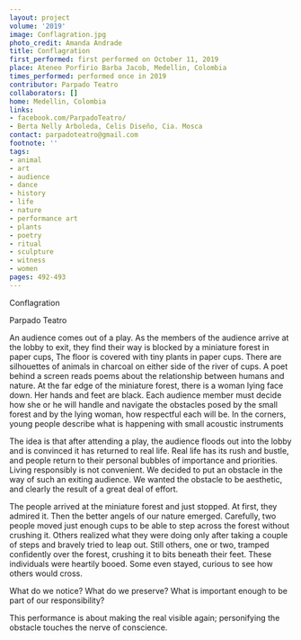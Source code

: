 ```yaml
---
layout: project
volume: '2019'
image: Conflagration.jpg
photo_credit: Amanda Andrade
title: Conflagration
first_performed: first performed on October 11, 2019
place: Ateneo Porfirio Barba Jacob, Medellin, Colombia
times_performed: performed once in 2019
contributor: Parpado Teatro
collaborators: []
home: Medellin, Colombia
links:
- facebook.com/ParpadoTeatro/
- Berta Nelly Arboleda, Celis Diseño, Cia. Mosca
contact: parpadoteatro@gmail.com
footnote: ''
tags:
- animal
- art
- audience
- dance
- history
- life
- nature
- performance art
- plants
- poetry
- ritual
- sculpture
- witness
- women
pages: 492-493
---
```



Conflagration

Parpado Teatro

An audience comes out of a play. As the members of the audience arrive at the lobby to exit, they find their way is blocked by a miniature forest in paper cups, The floor is covered with tiny plants in paper cups. There are silhouettes of animals in charcoal on either side of the river of cups. A poet behind a screen reads poems about the relationship between humans and nature. At the far edge of the miniature forest, there is a woman lying face down. Her hands and feet are black. Each audience member must decide how she or he will handle and navigate the obstacles posed by the small forest and by the lying woman, how respectful each will be. In the corners, young people describe what is happening with small acoustic instruments

The idea is that after attending a play, the audience floods out into the lobby and is convinced it has returned to real life. Real life has its rush and bustle, and people return to their personal bubbles of importance and priorities. Living responsibly is not convenient. We decided to put an obstacle in the way of such an exiting audience. We wanted the obstacle to be aesthetic, and clearly the result of a great deal of effort.

The people arrived at the miniature forest and just stopped. At first, they admired it. Then the better angels of our nature emerged. Carefully, two people moved just enough cups to be able to step across the forest without crushing it. Others realized what they were doing only after taking a couple of steps and bravely tried to leap out. Still others, one or two, tramped confidently over the forest, crushing it to bits beneath their feet. These individuals were heartily booed. Some even stayed, curious to see how others would cross.

What do we notice? What do we preserve? What is important enough to be part of our responsibility?

This performance is about making the real visible again; personifying the obstacle touches the nerve of conscience.
